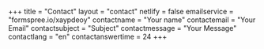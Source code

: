+++
title = "Contact"
layout = "contact"
netlify = false
emailservice = "formspree.io/xaypdeoy"
contactname = "Your name"
contactemail = "Your Email"
contactsubject = "Subject"
contactmessage = "Your Message"
contactlang = "en"
contactanswertime = 24
+++

